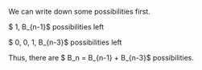 We can write down some possibilities first.

$ 1, B\_{n-1}$ possibilities left

$ 0, 0, 1, B\_{n-3}$ possibilities left

Thus, there are $ B_n = B\_{n-1} + B\_{n-3}$ possibilities.
